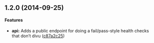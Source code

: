 ## 1.2.0 (2014-09-25)


#### Features

* **api:** Adds a public endpoint for doing a fail/pass-style health checks that don’t divu ([c87a2c25](https://github.com/bloglovin/hale/commit/c87a2c256ef94e05d82ea2b0995e5dd0cba7e829))

